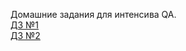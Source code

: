 Домашние задания для интенсива QA.<br />
[ДЗ №1](https://github.com/VladimirBran/QA_new/tree/ad866c3c36b8fa3f5df779b9e66e4b81486d48ad/HomeWork_1)<br />
[ДЗ №2](https://github.com/VladimirBran/QA_new/blob/85c74817636f4e21ecd58fecbd97e6fb11c104b9/HomeWork_2/HW%E2%84%962_%D1%82%D0%B5%D1%81%D1%82%D0%BE%D0%B2%D1%8B%D0%B5_%D1%81%D0%BB%D1%83%D1%87%D0%B0%D0%B8.docx)
